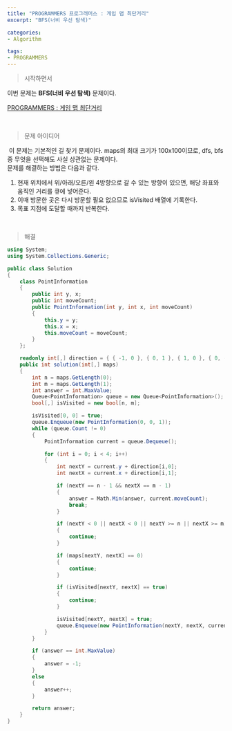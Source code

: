 ```yaml
---
title: "PROGRAMMERS 프로그래머스 : 게임 맵 최단거리"
excerpt: "BFS(너비 우선 탐색)"

categories:
- Algorithm

tags:
- PROGRAMMERS
---
```


> 시작하면서

   이번 문제는 **BFS(너비 우선 탐색)** 문제이다.

[PROGRAMMERS : 게임 맵 최단거리](https://programmers.co.kr/learn/courses/30/lessons/1844)    

​        

> 문제 아이디어

​	이 문제는 기본적인 길 찾기 문제이다. maps의 최대 크기가 100x100이므로, dfs, bfs 중 무엇을 선택해도 사실 상관없는 문제이다.    
    문제를 해결하는 방법은 다음과 같다.
1.  현재 위치에서 위/아래/오른/왼 4방향으로 갈 수 있는 방향이 있으면, 해당 좌표와 움직인 거리를 큐에 넣어준다.
2.  이때 방문한 곳은 다시 방문할 필요 없으므로 isVisited 배열에 기록한다.
3.  목표 지점에 도달할 때까지 반복한다.

​    

>해결

```c#
using System;
using System.Collections.Generic;

public class Solution
{
    class PointInformation
    {
        public int y, x;
        public int moveCount;
        public PointInformation(int y, int x, int moveCount)
        {
            this.y = y;
            this.x = x;
            this.moveCount = moveCount;
        }
    };

    readonly int[,] direction = { { -1, 0 }, { 0, 1 }, { 1, 0 }, { 0, -1 } };
    public int solution(int[,] maps)
    {
        int n = maps.GetLength(0);
        int m = maps.GetLength(1);
        int answer = int.MaxValue;
        Queue<PointInformation> queue = new Queue<PointInformation>();
        bool[,] isVisited = new bool[n, m];

        isVisited[0, 0] = true;
        queue.Enqueue(new PointInformation(0, 0, 1));
        while (queue.Count != 0)
        {
            PointInformation current = queue.Dequeue();

            for (int i = 0; i < 4; i++)
            {
                int nextY = current.y + direction[i,0];
                int nextX = current.x + direction[i,1];

                if (nextY == n - 1 && nextX == m - 1)
                {
                    answer = Math.Min(answer, current.moveCount);
                    break;
                }

                if (nextY < 0 || nextX < 0 || nextY >= n || nextX >= m)
                {
                    continue;
                }

                if (maps[nextY, nextX] == 0)
                {
                    continue;
                }

                if (isVisited[nextY, nextX] == true)
                {
                    continue;
                }

                isVisited[nextY, nextX] = true;
                queue.Enqueue(new PointInformation(nextY, nextX, current.moveCount + 1));
            }
        }

        if (answer == int.MaxValue)
        {
            answer = -1;
        }
        else
        {
            answer++;
        }

        return answer;
    }
}
```
